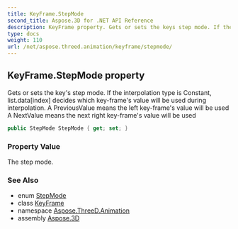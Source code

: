 ```yaml
---
title: KeyFrame.StepMode
second_title: Aspose.3D for .NET API Reference
description: KeyFrame property. Gets or sets the keys step mode. If the interpolation type is Constant list.dataindex decides which keyframes value will be used during interpolation. A PreviousValue means the left keyframes value will be used A NextValue means the next right keyframes value will be used
type: docs
weight: 110
url: /net/aspose.threed.animation/keyframe/stepmode/
---
```

## KeyFrame.StepMode property

Gets or sets the key's step mode. If the interpolation type is Constant, list.data[index] decides which key-frame's value will be used during interpolation. A PreviousValue means the left key-frame's value will be used A NextValue means the next right key-frame's value will be used

```csharp
public StepMode StepMode { get; set; }
```

### Property Value

The step mode.

### See Also

* enum [StepMode](../../stepmode/)
* class [KeyFrame](../)
* namespace [Aspose.ThreeD.Animation](../../keyframe/)
* assembly [Aspose.3D](../../../)


